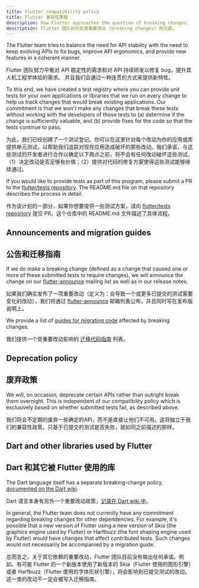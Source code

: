 ```yaml
---
title: Flutter compatibility policy
title: Flutter 兼容性策略
description: How Flutter approaches the question of breaking changes.
description: Flutter 团队如何处理重要改动 (breaking changes) 的问题。
---
```


The Flutter team tries to balance the need for API stability with the
need to keep evolving APIs to fix bugs, improve API ergonomics,
and provide new features in a coherent manner.

Flutter 团队努力平衡对 API 稳定性的需求和对 API 持续研发以修复 bug，提升其人机工程学体验的需求。
并且我们会通过一种连贯的方式来提供新特性。

To this end, we have created a test registry where you can provide
unit tests for your own applications or libraries that we run
on every change to help us track changes that would break
existing applications. Our commitment is that we won't make any
changes that break these tests without working with the developers of
those tests to (a) determine if the change is sufficiently valuable,
and (b) provide fixes for the code so that the tests continue to pass.

为此，我们已经创建了一个测试登记。你可以在这里针对每个改动为你的应用或库提供单元测试，以帮助我们追踪对现存应用造成破坏的那些改动。我们承诺，与这些测试的开发者进行合作以确定以下两点之前，将不会有任何改动破坏这些测试。
（1）决定改动是否足够有价值；（2）提供对代码的修复方案使得这些测试能够继续通过。 

If you would like to provide tests as part of this program, please
submit a PR to the [flutter/tests repository][]. The README.md file on
that repository describes the process in detail.

作为该计划的一部分，如果你想要提供一些测试方案，请向 [flutter/tests repository][] 提交 PR。这个仓库中的 README.md 文件描述了具体流程。

## Announcements and migration guides

## 公告和迁移指南

If we do make a breaking change (defined as a change that caused one
or more of these submitted tests to require changes), we will announce
the change on our [flutter-announce][]
mailing list as well as in our release notes.

如果我们确实发布了一项重要改动（定义为：会导致一个或更多已提交的测试需要变化的改动），我们将通过 [flutter-announce][]  邮箱列表公布，并且同时写在发布版说明上。

We provide a list of [guides for migrating code][] affected by
breaking changes.

我们提供一个受重要改动影响的 [迁移代码指南][] 列表。

## Deprecation policy

## 废弃政策

We will, on occasion, deprecate certain APIs rather than outright
break them overnight. This is independent of our compatibility policy
which is exclusively based on whether submitted tests fail, as
described above.

我们将会不定期的废弃一些确定的API，而不是直接让他们不可用。这将独立于我们的兼容性政策，只基于已提交的测试是否失败，就如同之前描述的那样。

## Dart and other libraries used by Flutter

## Dart 和其它被 Flutter 使用的库

The Dart language itself has a separate breaking-change policy,
[documented on the Dart wiki][].

Dart 语言本身有另外一个重要改动政策，[记录在 Dart wiki 中][]。

In general, the Flutter team does not currently have any commitment
regarding breaking changes for other dependencies. For example,
it's possible that a new version of Flutter using a new version of Skia
(the graphics engine used by Flutter) or Harfbuzz (the font shaping
engine used by Flutter) would have changes that affect contributed
tests. Such changes would not necessarily be accompanied by a
migration guide.

总而言之，关于其它依赖的重要改动，Flutter 团队目前没有做出任何承诺。例如，有可能 Flutter 的一个新版本使用了新版本的 Skia（Flutter 使用的图形引擎）或者 Harfbuzz（Flutter 使用的字体形状引擎），将会影响到已提交测试的改动。这一类的改动不一定会被写入迁移指南。

[documented on the Dart wiki]: {{site.github}}/dart-lang/sdk/blob/master/docs/process/breaking-changes.md

[记录在 Dart wiki 中]: {{site.github}}/dart-lang/sdk/blob/master/docs/process/breaking-changes.md

[flutter/tests repository]: {{site.github}}/flutter/tests
[flutter-announce]: https://groups.google.com/forum/#!forum/flutter-announce

[guides for migrating code]: /docs/release/breaking-changes

[迁移代码指南]: /docs/release/breaking-changes
